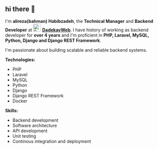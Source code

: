## hi there 👋
I'm **alireza(bahman) Habibzadeh**, the **Technical Manager** and **Backend Developer** at  <span style="width: 25px; height: 25px !important;"> <img src="https://dadekavweb.ir/addHomeScreen.png" alt="Dadekavweb logo" style="display:inline" width="25" height="25px"/> </span> <a href="https://dadekavweb.ir" target="_blank">**DadekavWeb**</a>. I have history of working as backend developer for **over 4 years** and I'm proficient in **PHP, Laravel, MySQL, Python, Django and Django REST Framework**.

I'm passionate about building scalable and reliable backend systems.

**Technologies:**
- PHP
- Laravel
- MySQL
- Python
- Django
- Django REST Framework
- Docker

**Skills:**
- Backend development
- Software architecture
- API development
- Unit testing
- Continous integration and deployment
